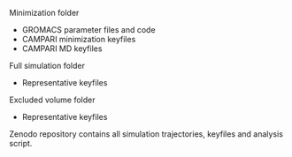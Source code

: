 Minimization folder
- GROMACS parameter files and code
- CAMPARI minimization keyfiles
- CAMPARI MD keyfiles

Full simulation folder
- Representative keyfiles

Excluded volume folder
- Representative keyfiles

Zenodo repository contains all simulation trajectories, keyfiles and analysis script.
